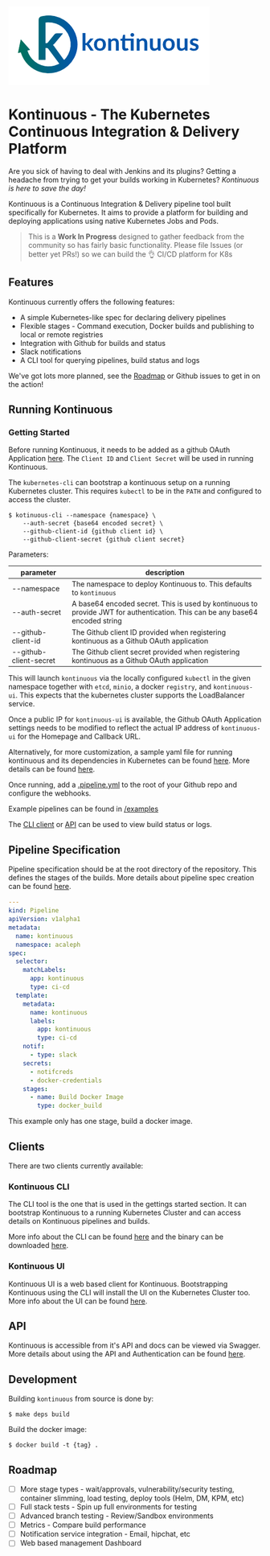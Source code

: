 ![Kontinuous](docs/logo/logo-small.png)

Kontinuous - The Kubernetes Continuous Integration & Delivery Platform
==========

Are you sick of having to deal with Jenkins and its plugins? Getting a headache from trying to get your builds working in Kubernetes? *Kontinuous is here to save the day!*

Kontinuous is a Continuous Integration & Delivery pipeline tool built specifically for Kubernetes. It aims to provide a platform for building and deploying applications using native Kubernetes Jobs and Pods.

> This is a **Work In Progress** designed to gather feedback from the community so has fairly basic functionality. Please file Issues (or better yet PRs!) so we can build the :ok_hand: CI/CD platform for K8s


## Features

Kontinuous currently offers the following features:

 - A simple Kubernetes-like spec for declaring delivery pipelines
 - Flexible stages - Command execution, Docker builds and publishing to local or remote registries
 - Integration with Github for builds and status
 - Slack notifications
 - A CLI tool for querying pipelines, build status and logs

We've got lots more planned, see the [Roadmap](#roadmap) or Github issues to get in on the action!

## Running Kontinuous

### Getting Started

Before running Kontinuous, it needs to be added as a github OAuth Application [here](https://github.com/settings/applications/new). The `Client ID` and `Client Secret` will be used in running Kontinuous.

The `kubernetes-cli` can bootstrap a kontinuous setup on a running Kubernetes cluster. This requires `kubectl` to be in the `PATH` and configured to access the cluster. 

```
$ kotinuous-cli --namespace {namespace} \
    --auth-secret {base64 encoded secret} \
    --github-client-id {github client id} \
    --github-client-secret {github client secret}
```

Parameters:

| parameter              | description                                                                                                                  |
|------------------------|------------------------------------------------------------------------------------------------------------------------------|
| --namespace            | The namespace to deploy Kontinuous to. This defaults to `kontinuous`                                                         |
| --auth-secret          | A base64 encoded secret. This is used by kontinuous to provide JWT for authentication. This can be any base64 encoded string |
| --github-client-id     | The Github client ID provided when registering kontinuous as a Github OAuth application                                      |
| --github-client-secret | The Github client secret provided when registering kontinuous as a Github OAuth application                                  |


This will launch `kontinuous` via the locally configured `kubectl` in the given namespace together with `etcd`, `minio`, a docker `registry`, and `kontinuous-ui`. This expects that the kubernetes cluster supports the LoadBalancer service.

Once a public IP for `kontinuous-ui` is available, the Github OAuth Application settings needs to be modified to reflect the actual IP address of `kontinuous-ui` for the Homepage and Callback URL.

Alternatively, for more customization, a sample yaml file for running kontinuous and its dependencies in Kubernetes can be found [here](./k8s-spec.yml.example). More details can be found [here](docs/setup.md).

Once running, add a [.pipeline.yml](#pipeline-spec) to the root of your Github repo and configure the webhooks. 

Example pipelines can be found in [/examples](./examples)

The [CLI client](#clients) or [API](#api) can be used to view build status or logs.

## Pipeline Specification

Pipeline specification should be at the root directory of the repository. This defines the stages of the builds. More details about pipeline spec creation can be found [here](docs/pipeline.md).

```yaml
---
kind: Pipeline
apiVersion: v1alpha1
metadata:
  name: kontinuous
  namespace: acaleph
spec:
  selector:
    matchLabels:
      app: kontinuous
      type: ci-cd
  template:
    metadata:
      name: kontinuous
      labels:
        app: kontinuous
        type: ci-cd
    notif:
      - type: slack
    secrets:
      - notifcreds
      - docker-credentials
    stages:
      - name: Build Docker Image
        type: docker_build
```

This example only has one stage, build a docker image.

## Clients

There are two clients currently available:

### Kontinuous CLI

The CLI tool is the one that is used in the gettings started section. It can bootstrap Kontinuous to a running Kubernetes Cluster and can access details on Kontinuous pipelines and builds.

More info about the CLI can be found [here](https://github.com/AcalephStorage/kontinuous/tree/develop/cli) and the binary can be downloaded [here](https://github.com/AcalephStorage/kontinuous/releases).

### Kontinuous UI

Kontinuous UI is a web based client for Kontinuous. Bootstrapping Kontinuous using the CLI will install the UI on the Kubernetes Cluster too. More info about the UI can be found [here](https://github.com/AcalephStorage/kontinuous-ui).

## API

Kontinuous is accessible from it's API and docs can be viewed via Swagger. More details about using the API and Authentication can be found [here](docs/api.md).

## Development

Building `kontinuous` from source is done by:

```console
$ make deps build
```

Build the docker image:

```console
$ docker build -t {tag} .
```

## Roadmap

- [ ] More stage types - wait/approvals, vulnerability/security testing, container slimming, load testing, deploy tools (Helm, DM, KPM, etc)
- [ ] Full stack tests - Spin up full environments for testing
- [ ] Advanced branch testing - Review/Sandbox environments
- [ ] Metrics - Compare build performance
- [ ] Notification service integration - Email, hipchat, etc
- [ ] Web based management Dashboard
